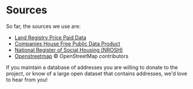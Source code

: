# Sources

So far, the sources we use are:

* [Land Registry Price Paid Data](http://www.landregistry.gov.uk/professional/market-trend-data/public-data/price-paid-data)
* [Companies House Free Public Data Product](http://www.companieshouse.gov.uk/toolsToHelp/freePublicDataProduct.shtml)
* [National Register of Social Housing (NROSH)](http://data.gov.uk/dataset/national-register-of-social-housing-nrosh)
* [Openstreetmap](http://www.openstreetmap.org/) © OpenStreetMap contributors

If you maintain a database of addresses you are willing to donate to the project, or know of a large open dataset that contains addresses, we'd love to hear from you!